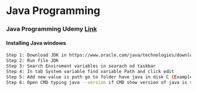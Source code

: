 # Java Programming
### Java Programming Udemy [Link](https://www.udemy.com/course/java-programming-tutorial-for-beginners/)

#### Installing Java windows
``` bash
Step 1: Download JDK in https://www.oracle.com/java/technologies/downloads/
Step 2: Run file JDK
Step 3: Search Enviroment variables in searach od taskbar
Step 4: In tab System variable find variable Path and click edit
Step 5: Add new value is path go to folder have java in disk C (Example: C:\Program Files\Java\jdk-16.0.1)
Step 6: Open CMD typing java --version if CMD show version of java is succcessfull
```

